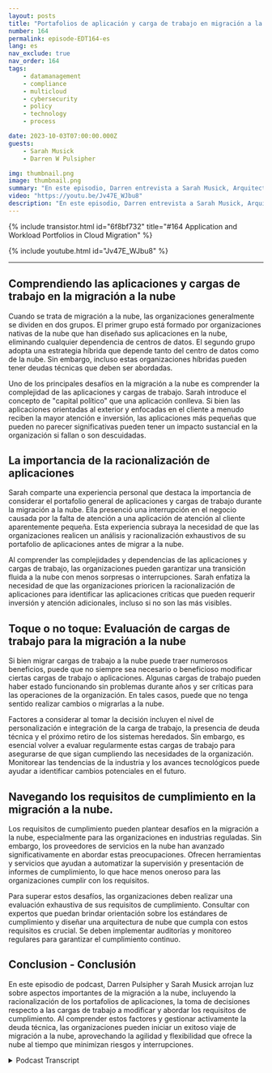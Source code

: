 ```yaml
---
layout: posts
title: "Portafolios de aplicación y carga de trabajo en migración a la nube"
number: 164
permalink: episode-EDT164-es
lang: es
nav_exclude: true
nav_order: 164
tags:
    - datamanagement
    - compliance
    - multicloud
    - cybersecurity
    - policy
    - technology
    - process

date: 2023-10-03T07:00:00.000Z
guests:
    - Sarah Musick
    - Darren W Pulsipher

img: thumbnail.png
image: thumbnail.png
summary: "En este episodio, Darren entrevista a Sarah Musick, Arquitecta de Soluciones en la Nube en Intel. Juntos, profundizan en el tema de los portafolios de aplicaciones y cargas de trabajo en la migración a la nube. Con la experiencia de Sarah en consultoría y optimización en la nube, ella aporta conocimientos valiosos a la discusión."
video: "https://youtu.be/Jv47E_WJbu8"
description: "En este episodio, Darren entrevista a Sarah Musick, Arquitecta de Soluciones en la Nube en Intel. Juntos, profundizan en el tema de los portafolios de aplicaciones y cargas de trabajo en la migración a la nube. Con la experiencia de Sarah en consultoría y optimización en la nube, ella aporta conocimientos valiosos a la discusión."
---
```


<div>
{% include transistor.html id="6f8bf732" title="#164 Application and Workload Portfolios in Cloud Migration" %}

{% include youtube.html id="Jv47E_WJbu8" %}
</div>

---

## Comprendiendo las aplicaciones y cargas de trabajo en la migración a la nube

Cuando se trata de migración a la nube, las organizaciones generalmente se dividen en dos grupos. El primer grupo está formado por organizaciones nativas de la nube que han diseñado sus aplicaciones en la nube, eliminando cualquier dependencia de centros de datos. El segundo grupo adopta una estrategia híbrida que depende tanto del centro de datos como de la nube. Sin embargo, incluso estas organizaciones híbridas pueden tener deudas técnicas que deben ser abordadas.

Uno de los principales desafíos en la migración a la nube es comprender la complejidad de las aplicaciones y cargas de trabajo. Sarah introduce el concepto de "capital político" que una aplicación conlleva. Si bien las aplicaciones orientadas al exterior y enfocadas en el cliente a menudo reciben la mayor atención e inversión, las aplicaciones más pequeñas que pueden no parecer significativas pueden tener un impacto sustancial en la organización si fallan o son descuidadas.

## La importancia de la racionalización de aplicaciones

Sarah comparte una experiencia personal que destaca la importancia de considerar el portafolio general de aplicaciones y cargas de trabajo durante la migración a la nube. Ella presenció una interrupción en el negocio causada por la falta de atención a una aplicación de atención al cliente aparentemente pequeña. Esta experiencia subraya la necesidad de que las organizaciones realicen un análisis y racionalización exhaustivos de su portafolio de aplicaciones antes de migrar a la nube.

Al comprender las complejidades y dependencias de las aplicaciones y cargas de trabajo, las organizaciones pueden garantizar una transición fluida a la nube con menos sorpresas o interrupciones. Sarah enfatiza la necesidad de que las organizaciones prioricen la racionalización de aplicaciones para identificar las aplicaciones críticas que pueden requerir inversión y atención adicionales, incluso si no son las más visibles.

## Toque o no toque: Evaluación de cargas de trabajo para la migración a la nube

Si bien migrar cargas de trabajo a la nube puede traer numerosos beneficios, puede que no siempre sea necesario o beneficioso modificar ciertas cargas de trabajo o aplicaciones. Algunas cargas de trabajo pueden haber estado funcionando sin problemas durante años y ser críticas para las operaciones de la organización. En tales casos, puede que no tenga sentido realizar cambios o migrarlas a la nube.

Factores a considerar al tomar la decisión incluyen el nivel de personalización e integración de la carga de trabajo, la presencia de deuda técnica y el próximo retiro de los sistemas heredados. Sin embargo, es esencial volver a evaluar regularmente estas cargas de trabajo para asegurarse de que sigan cumpliendo las necesidades de la organización. Monitorear las tendencias de la industria y los avances tecnológicos puede ayudar a identificar cambios potenciales en el futuro.

## Navegando los requisitos de cumplimiento en la migración a la nube.

Los requisitos de cumplimiento pueden plantear desafíos en la migración a la nube, especialmente para las organizaciones en industrias reguladas. Sin embargo, los proveedores de servicios en la nube han avanzado significativamente en abordar estas preocupaciones. Ofrecen herramientas y servicios que ayudan a automatizar la supervisión y presentación de informes de cumplimiento, lo que hace menos oneroso para las organizaciones cumplir con los requisitos.

Para superar estos desafíos, las organizaciones deben realizar una evaluación exhaustiva de sus requisitos de cumplimiento. Consultar con expertos que puedan brindar orientación sobre los estándares de cumplimiento y diseñar una arquitectura de nube que cumpla con estos requisitos es crucial. Se deben implementar auditorías y monitoreo regulares para garantizar el cumplimiento continuo.

## Conclusion - Conclusión

En este episodio de podcast, Darren Pulsipher y Sarah Musick arrojan luz sobre aspectos importantes de la migración a la nube, incluyendo la racionalización de los portafolios de aplicaciones, la toma de decisiones respecto a las cargas de trabajo a modificar y abordar los requisitos de cumplimiento. Al comprender estos factores y gestionar activamente la deuda técnica, las organizaciones pueden iniciar un exitoso viaje de migración a la nube, aprovechando la agilidad y flexibilidad que ofrece la nube al tiempo que minimizan riesgos y interrupciones.



<details>
<summary> Podcast Transcript </summary>

<p></p>

</details>
